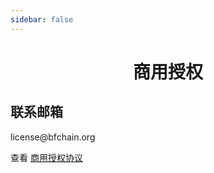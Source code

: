 ```yaml
---
sidebar: false
---
```

<style scoped>
h1{
  text-align: center;
}
</style>
<h1>商用授权</h1>

<h2>联系邮箱</h2>
<p>
license@bfchain.org
</p>

<p>
查看 <a href="/commercial-license-agreement.pdf" target="_blank">商用授权协议</a>
</p>
<!-- <iframe src="" style="width:100%; height: calc(100vh - var(--header-height));"></iframe> -->
